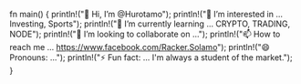 fn main() {
    println!("👋 Hi, I’m @Hurotamo");
    println!("👀 I’m interested in ... Investing, Sports");
    println!("🌱 I’m currently learning ... CRYPTO, TRADING, NODE");
    println!("💞️ I’m looking to collaborate on ...");
    println!("📫 How to reach me ... https://www.facebook.com/Racker.Solamo");
    println!("😄 Pronouns: ...");
    println!("⚡ Fun fact: ... I'm always a student of the market.");
}

